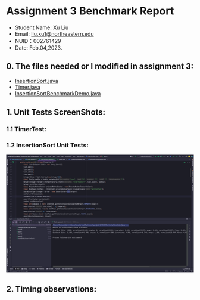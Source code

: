 # Assignment 3 Benchmark Report

- Student Name: Xu Liu
- Email: liu.xu1@northeastern.edu
- NUID：002761429
- Date: Feb.04,2023.

## 0. The files needed or I modified in assignment 3:

- [InsertionSort.java](https://github.com/LexieLiu19/Info6205-Program-Structure-and-Algorithms/blob/1f4764e56360378f0ee9daff340301b8c4ce74fa/src/main/java/edu/neu/coe/info6205/util/Timer.java)
- [Timer.java](https://github.com/LexieLiu19/Info6205-Program-Structure-and-Algorithms/blob/1f4764e56360378f0ee9daff340301b8c4ce74fa/src/main/java/edu/neu/coe/info6205/util/Timer.java)
- [InsertionSortBenchmarkDemo.java](https://github.com/LexieLiu19/Info6205-Program-Structure-and-Algorithms/blob/1f4764e56360378f0ee9daff340301b8c4ce74fa/src/main/java/edu/neu/coe/info6205/sort/elementary/InsertionSortBenchmarkDemo.java)

## 1. Unit Tests ScreenShots:

### 1.1 TimerTest:

### 1.2 InsertionSort Unit Tests:

![InsertionSort Unit Tests Passing Screenshot](/src/main/resources/unit-tests-screenshots/InertionSortTests.png)

## 2. Timing observations:
